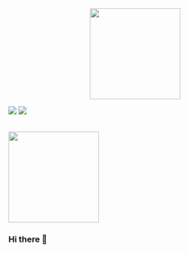 <div align="center">
  <a href="https://github.com/biapolegatti">
  <img align="center" height="180em" src="https://github-readme-stats.vercel.app/api/top-langs/?username=biapolegatti&layout=compact&langs_count=7&theme=tokyonight"/>
</div>

  
   <a href = "mailto:bianca.polegatti@gmail.com"><img src="https://img.shields.io/badge/-Gmail-%23333?style=for-the-badge&logo=gmail&logoColor=white" target="_blank"></a>
  <a href="https://www.linkedin.com/in/bianca-polegatti/" target="_blank"><img src="https://img.shields.io/badge/-LinkedIn-%230077B5?style=for-the-badge&logo=linkedin&logoColor=white" target="_blank"></a> 
  
  
  <div style="display: inline_block"><br>
   <img align="center" height="180" width="180" src="https://cdn.jsdelivr.net/gh/devicons/devicon/icons/java/java-original-wordmark.svg" />
    
        
                
          

    
</div>






### Hi there 👋

<!--
**biapolegatti/biapolegatti** is a ✨ _special_ ✨ repository because its `README.md` (this file) appears on your GitHub profile.

Here are some ideas to get you started:

- 🔭 I’m currently working on ...
- 🌱 I’m currently learning ...
- 👯 I’m looking to collaborate on ...
- 🤔 I’m looking for help with ...
- 💬 Ask me about ...
- 📫 How to reach me: ...
- 😄 Pronouns: ...
- ⚡ Fun fact: ...
-->




 

